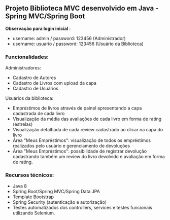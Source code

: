 ## Projeto Biblioteca MVC desenvolvido em Java - Spring MVC/Spring Boot

 **Observação para login inicial** :
  - username: admin / password: 123456 (Administrador)
 - username: usuario / password: 123456 (Usuário da Biblioteca)

### Funcionalidades:

Administradores:
- Cadastro de Autores
- Cadastro de Livros com upload da capa
- Cadastro de Usuários

Usuários da biblioteca:
- Empréstimos de livros através de painel apresentando a capa cadastrada de cada livro
- Visualização da média das avaliações de cada livro em forma de rating (estrelas)
- Visualização detalhada de cada review cadastrado ao clicar na capa do livro
- Área "Meus Empréstimos": visualização de todos os empréstimos realizados pelo usuário e gerenciamento de devoluções
- Área "Meus Empréstimos": possibilidade de registrar devolução cadastrando também um review do livro devolvido e avaliação em forma de rating.


 


### Recursos técnicos:

- Java 8
- Spring Boot/Spring MVC/Spring Data JPA
- Template Bootstrap
- Spring Security (autenticação e autorização)
- Testes automatizados dos controllers, services e testes funcionais utilizando Selenium. 